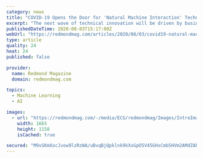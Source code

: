 ```yaml
---
category: news
title: "COVID-19 Opens the Door for 'Natural Machine Interaction' Technologies"
excerpt: "The next wave of technical innovation will be driven by businesses looking to provide more touchless experiences to their coronavirus-wary customers."
publishedDateTime: 2020-08-03T15:17:00Z
webUrl: "https://redmondmag.com/articles/2020/08/03/covid19-natural-machine-interaction.aspx"
type: article
quality: 24
heat: 24
published: false

provider:
  name: Redmond Magazine
  domain: redmondmag.com

topics:
  - Machine Learning
  - AI

images:
  - url: "https://redmondmag.com/-/media/ECG/redmondmag/Images/IntroImagesBigSmall/RoadwithOceanBig.jpg"
    width: 1665
    height: 1158
    isCached: true

secured: "M9vSKmXocJvow9lzRzWA/uBvqBjQpklnk9kXxGpO5V45GHsCmb5HVm2AMdZAhcGYYteSGF2F0u9+KicZahs0feLjamb3EuJZ9yV12qu28ZcYqwRDKQT7sPyCLuw4qZgn8iDLKnWYDvZvL4O3ftOgpDnKBbhw92R7q+H1j23QFpUGNUVYVshD1z1LgP44soHCL9CdSgrLtUl9w1Ef0WYHIqpNrThVFL7yclBCm/a0LvZdUgKE6CGeu28JTjmeNWK307s3/eHoZpckIQlj/IAzObpAkKxEJGzLHfCcdj/PBeELpHaFZcTkFQn6oErv59VchBElF/9X0grOGCI2NGMz9A==;NtdzNejTM/GzSDKvKTdsOQ=="
---
```


